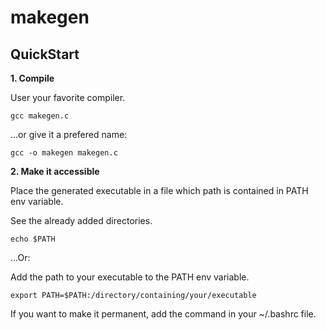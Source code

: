 # makegen

## QuickStart

**1. Compile**

User your favorite compiler.

```shell
gcc makegen.c
```

...or give it a prefered name:

```shell
gcc -o makegen makegen.c
```

**2. Make it accessible**

Place the generated executable in a file which path is contained in PATH env variable.

See the already added directories.
```shell
echo $PATH
```

...Or:

Add the path to your executable to the PATH env variable.

```shell
export PATH=$PATH:/directory/containing/your/executable
```

If you want to make it permanent, add the command in your ~/.bashrc file.